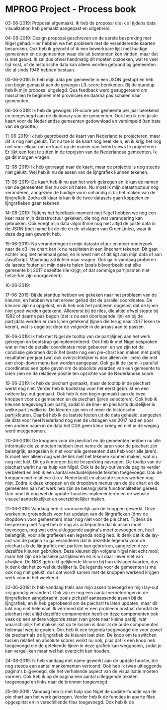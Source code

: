 # MPROG Project - Process book

03-06-2019: Proposal afgemaakt. Ik heb de proposal die ik al tijdens data visualization heb gemaakt aangepast en uitgebreid.

04-06-2019: Design proposal geschreven en de eerste bespreking met Nigel gehad. Hier hebben we het probleem met de veranderende kaarten besproken. Ook heb ik gezocht of ik een bewerkbare lijst met huidige gemeenten en de gemeenten waar die uit bestonden kon vinden, maar dat is niet gelukt. Ik zal dus ofwel handmatig dit moeten opzoeken, wat te veel tijd kost, of de historische data kan alleen worden getoond bij gemeenten die al sinds 1946 hebben bestaan.

05-06-2019: Ik heb mijn data per gemeente in een JSON gestopt en heb een begin gemaakt aan de gewogen LR-score berekenen. Bij de standup heb ik mijn proposal uitgelegd. Qua feedback werd gesuggereerd om misschien te beginnen met provincies en daarna pas schalen naar gemeenten.

06-06-2019: Ik heb de gewogen LR-score per gemeente per jaar berekend en toegevoegd aan de dictionary van de gemeenten. Ook heb ik een juiste kaart voor de Nederlandse gemeenten gedownload en versimpeld (ten bate van de grootte.)

11-06-2019: Ik heb geprobeerd de kaart van Nederland te projecteren, maar dit is nog niet gelukt. Tot nu toe is de kaart nog heel klein, en ik krijg het nog niet voor elkaar om de kaart op de manier van linked views te projecteren. Er lijkt een fout te zitten in de topojson van de Nederlandse gemeenten. Ik ga dit morgen vragen.

12-06-2019: Ik heb gevraagd naar de kaart, maar de projectie is nog steeds niet gelukt. Wel heb ik nu de assen van de lijngrafiek kunnen tekenen.

13-06-2019: De kaart heb ik nu aan het werk gekregen en ik kan de namen van de gemeenten hier nu ook uit halen. Nu moet ik mijn datastructuur nog veranderen, aangezien de huidige vorm onhandig is bij het maken van de lijngrafiek. Zodra dit klaar is kan ik de twee datasets gaan koppelen en lijngrafieken gaan tekenen.

14-06-2019: Tijdens het feedback-moment met Nigel hebben we nog een keer naar mijn datastructuur gekeken, die nog wat verandering kan gebruiken. Ook voegt mijn data-algorithme nog niet altijd de juiste data in de JSON (met name bij de rile en de uitslagen van GroenLinks), waar ik deze dag aan gewerkt heb.

15-06-2019: Na veranderingen in mijn datastructuur en meer onderzoek naar de d3 line chart kan ik nu resultaten in een linechart tekenen. Dit gaat echter nog niet helemaal goed, en ik weet niet of dit ligt aan mijn data of aan JavaScript. Maandag zal ik hier naar vragen.
Ook ga ik vandaag proberen de laatste fouten uit mijn data te halen (zoals bijvoorbeeld dat elke gemeente bij 2017 dezelfde rile krijgt, of dat sommige partijnamen niet hetzelfde zijn doorgevoerd)

16-06-2019:

17-06-2019: Bij de standup hebben we gekeken naar het probleem van de kleuren, en hebben we het erover gehad dat de parallel coordinates. De kleuren zijn nu opgelost, en ik heb ook het probleem opgelost dat de lijnen niet goed werden getekend. Allereerst bij de riles, die altijd ofwel stopte bij 1982 of daarna pas begon (dat is nu een doorlopende lijn) en bij de partijdata werden er rare lijnen getekend (lijnen die terug naar 2017 leken te keren), wat is opgelost door de volgorde in de arrays aan te passen.

18-06-2019: Ik heb met Nigel de tooltip van de partijlijnen aan het werk gekregen en bootstrap geimplementeerd. Ook heb ik met Nigel besproken wat er met de parallel coordinates moet gebeuren, en we zijn tot de conclusie gekomen dat ik het beste nog een pie-chart kan maken met partij resultaten per jaar (wat ook overzichtelijker is dan alleen de lijnen) die met een drop-down menu kan worden aangepast. Ook ga ik de (semi-) parallel coordinates een optie geven om de absolute waarden van een gemeente te laten zien en de relatieve positie ten opzichte van de Nederlandse score.

19-06-2019: Ik heb de piechart gemaakt, maar de tooltip in de piechart werkt nog niet. Verder heb ik bootstrap voor het eerst gebruikt en een nettere lay-out gemaakt. Ook heb ik een begin gemaakt aan de twee knoppen voor de gemeenten en de piechart (jaren selecteren). Ook heb ik kleuren toegevoegd per partij, zodat in de line- en piecharts duidelijker is welke partij welke is. De kleuren zijn min of meer de historische partijkleuren. Daarbij heb ik de laatste fouten uit de data gehaald, aangezien de data voor heel Nederland nog niet de uitslagen van 2017 had en door een andere naam in de data het CDA geen kleur kreeg en niet in de weging werd meegenomen.

20-06-2019: De knoppen voor de piechart en de gemeenten hebben nu alle informatie die ze moeten hebben (met name de jaren voor de piechart zijn belangrijk, aangezien ik niet voor alle gemeenten data heb voor alle jaren). Ik moet hier alleen nog wel de link met het tekenen kunnen maken, wat nu nog niet lukt. Dit ga ik morgen bij de bespreking navragen. De tooltip van de piechart werkt nu na hulp van Nigel. Ook is de lay-out van de pagina verder verbeterd en heb ik een aantal verduidelijkende teksten toegevoegd. Ook de knoppen met relatieve (t.o.v. Nederland) en absolute scores werken nog niet. Zodra ik deze knoppen en de dropdown menus van de pie chart en de gemeenten aan het werk heb zijn de belangrijkste functionaliteiten gereed. Dan moet ik nog wel de update-functies implementeren en de website visueel aantrekkelijker en overzichtelijker maken.

21-06-2019: Vandaag heb ik voornamelijk aan de knoppen gewerkt. Deze werken nu grotendeels voor het updaten van de lijngrafieken (dmv de dropdown voor gemeenten) maar nog niet voor de pie chart. Tijdens de bespreking met Nigel heb ik nog als actiepunten dat ik assen moet toevoegen, nog wat extra uitleggende pagina's moet toevoegen en, heel belangrijk, voor alle grafieken een legenda nodig heb. Ik denk dat ik de lay-out van de pagina zo ga veranderen dat ik dezelfde legenda voor de piechart als de lijngrafiek met partijen kan gebruiken, aangezien deze dezelfde kleuren gebruiken. Deze kleuren zijn volgens Nigel niet echt mooi, maar het zijn de klassieke partijkleuren en ik wil daar liever niet van afwijken. De NOS gebruikt gelijkende kleuren bij hun uitslagenkaarten, dus ik denk dat het zo wel duidelijker is. De legenda voor de gemeenten is me ook nog niet gelukt, dus dat wordt samen met de knoppen werkend krijgen werk voor in het weekend.

22-06-2019: Ik heb vandaag titels aan mijn assen toevoegd en mijn lay-out vrij grondig veranderd. Ook zijn er nog een aantal verbeteringen in de lijngrafieken aangebracht, zoals zichzelf aanpassende assen bij de lijngrafiek, en ik heb geprobeerd om de piechart te laten updaten, maar dit lukt nog niet helemaal. Ik vermoed dat er een probleem onstaat doordat de piechart niet altijd dezelfde componenten heeft en deze componenten ook vaak op een andere volgorde staan (van grote naar kleine partij), wat waarschijnlijk het makkelijkst op te lossen is door al de oude componenten helemaal weg te gooien. Ook heb ik een legenda toegevoegd die voor zowel de piechart als de lijngrafiek de kleuren laat zien. De knop om te switchen tussen relatief en absolute scores werkt nu ook, plus dat ik een knop heb toegevoegd die de getekende lijnen in deze grafiek kan weggooien, zodat je kan vergelijken maar wel het overzicht kan houden.

24-06-2019: Ik heb vandaag met name gewerkt aan de update functie, die nog steeds een aantal mankementen vertoond. Ook heb ik twee uitleggende pagina's bijgevoegd, die het verhalende aspect van de visualisatie moeten vormen. Ook heb ik op de pagina een aantal uitleggende teksten toegevoegd en links naar de bronnen toegevoegd.

25-06-2019: Vandaag heb ik met hulp van Nigel de update-functie van de pie chart aan het werk gekregen. Verder heb ik de functies in aparte files opgesplitst en in verschillende files toegevoegd. Ook heb ik de 
